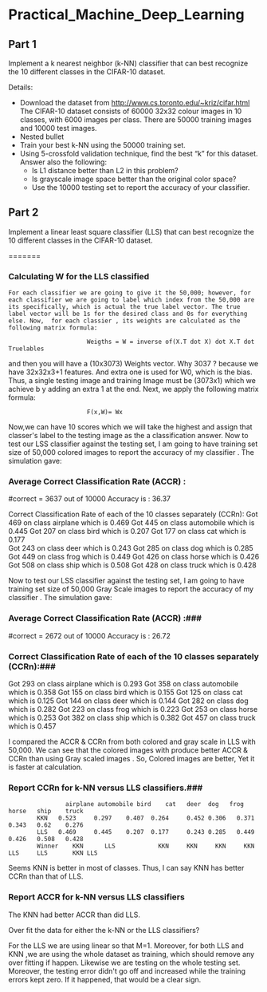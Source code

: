 # Practical_Machine_Deep_Learning

## Part 1 ##
Implement a k nearest neighbor (k-NN) classifier that can best recognize the
10 different classes in the CIFAR-10 dataset.

Details:


 * Download the dataset from http://www.cs.toronto.edu/~kriz/cifar.html The CIFAR-10 dataset consists of 60000 32x32 colour images in 10 classes, with 6000 images per class. There are 50000 training images and 10000 test images.
 * Nested bullet
 * Train your best k-NN using the 50000 training set.
 * Using 5-crossfold validation technique, find the best “k” for this dataset. Answer also the following:
   * Is L1 distance better than L2 in this problem?
   * Is grayscale image space better than the original color space? 
   * Use the 10000 testing set to report the accuracy of your classifier.
   
## Part 2 ##

Implement a linear least square classifier (LLS) that can best recognize the
10 different classes in the CIFAR-10 dataset.

=======
### Calculating W for the LLS classified ###

	For each classifier we are going to give it the 50,000; however, for each classifier we are going to label which index from the 50,000 are its specifically, which is actual the true label vector. The true label vector will be 1s for the desired class and 0s for everything else. Now,  for each classier , its weights are calculated as the following matrix formula:

                          Weigths = W = inverse of(X.T dot X) dot X.T dot Truelables
                          
and then you will have a (10x3073) Weights vector. Why 3037 ? because we have 32x32x3+1 features. And extra one is used for W0, which is the bias. Thus, a single testing image and training Image must be (3073x1) which we achieve b y adding an extra 1 at the end. Next, we apply the following matrix formula:

                          F(x,W)= Wx

Now,we can have 10 scores which we will take  the highest and assign that classer's label to the testing image as the a classification answer.
Now to test our LSS classifier against the testing set, I am going to have training set size of 50,000 colored images to report the accuracy of my classifier . The simulation gave:

### Average Correct Classification Rate (ACCR) : ### 

#correct = 3637 out of 10000
Accuracy is : 36.37

Correct Classification Rate of each of the 10 classes separately  (CCRn):
Got  469  on class  airplane  which is  0.469
Got  445  on class  automobile  which is  0.445
Got  207  on class  bird  which is  0.207
Got  177  on class  cat  which is  0.177  
Got  243  on class  deer  which is  0.243
Got  285  on class  dog  which is  0.285
Got  449  on class  frog  which is  0.449
Got  426  on class  horse  which is  0.426
Got  508  on class  ship  which is  0.508
Got  428  on class  truck  which is  0.428

Now to test our LSS classifier against the testing set, I am going to have training set size of 50,000 Gray Scale images to report the accuracy of my classifier . The simulation gave:

### Average Correct Classification Rate (ACCR) :### 

#correct = 2672 out of 10000
Accuracy is : 26.72

### Correct Classification Rate of each of the 10 classes separately  (CCRn):### 

Got  293  on class  airplane  which is  0.293
Got  358  on class  automobile  which is  0.358
Got  155  on class  bird  which is  0.155
Got  125  on class  cat  which is  0.125
Got  144  on class  deer  which is  0.144
Got  282  on class  dog  which is  0.282
Got  223  on class  frog  which is  0.223
Got  253  on class  horse  which is  0.253
Got  382  on class  ship  which is  0.382
Got  457  on class  truck  which is  0.457


I compared the ACCR  & CCRn from both colored and gray scale in LLS with 50,000. We can see that the colored images with produce better ACCR  & CCRn  than using Gray scaled images . So, Colored images are better, Yet it is faster at calculation.


### Report CCRn for k-NN versus LLS classifiers.### 


	                airplane automobile	bird	cat	  deer	dog	  frog	horse	ship	truck
            KKN	  0.523	    0.297	 0.407 	0.264	  0.452	0.306	0.371	0.343	0.62	0.276
            LLS	  0.469	    0.445	 0.207 	0.177	  0.243	0.285	0.449	0.426	0.508	0.428
            Winner    KKN	   LLS            KKN	  KKN	  KKN	  KKN	  LLS	  LLS	    KKN	LLS

Seems KNN is better in most of classes. Thus, I can say  KNN has better CCRn than that of LLS.

### Report ACCR for k-NN versus LLS classifiers ### 

The KNN had better ACCR than did LLS.

Over fit the data for either the k-NN or the LLS classifiers?

For the LLS we are using linear so that M=1. Moreover, for both LLS and KNN ,we are using the whole dataset as training, which should remove any over fitting if happen. Likewise we are testing on the whole testing set. Moreover, the testing error didn't go off and increased while the  training errors kept zero. If it happened, that would be a clear sign.
